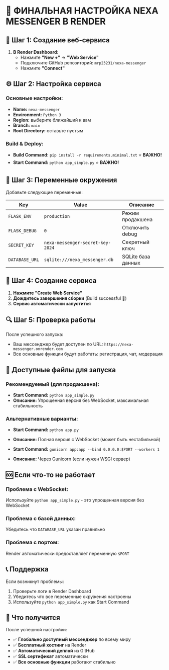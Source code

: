 # 🎯 ФИНАЛЬНАЯ НАСТРОЙКА NEXA MESSENGER В RENDER

## 🚀 Шаг 1: Создание веб-сервиса

1. **В Render Dashboard:**
   - Нажмите **"New +"** → **"Web Service"**
   - Подключите GitHub репозиторий: `mrp23231/nexa-messenger`
   - Нажмите **"Connect"**

## ⚙️ Шаг 2: Настройка сервиса

### **Основные настройки:**
- **Name:** `nexa-messenger`
- **Environment:** `Python 3`
- **Region:** выберите ближайший к вам
- **Branch:** `main`
- **Root Directory:** оставьте пустым

### **Build & Deploy:**
- **Build Command:** `pip install -r requirements.minimal.txt` ⭐ **ВАЖНО!**
- **Start Command:** `python app_simple.py` ⭐ **ВАЖНО!**

## 🔧 Шаг 3: Переменные окружения

Добавьте следующие переменные:

| Key | Value | Описание |
|-----|-------|----------|
| `FLASK_ENV` | `production` | Режим продакшена |
| `FLASK_DEBUG` | `0` | Отключить debug |
| `SECRET_KEY` | `nexa-messenger-secret-key-2024` | Секретный ключ |
| `DATABASE_URL` | `sqlite:///nexa_messenger.db` | SQLite база данных |

## 🎯 Шаг 4: Создание сервиса

1. **Нажмите "Create Web Service"**
2. **Дождитесь завершения сборки** (Build successful 🎉)
3. **Сервис автоматически запустится**

## 🔍 Шаг 5: Проверка работы

После успешного запуска:
- Ваш мессенджер будет доступен по URL: `https://nexa-messenger.onrender.com`
- Все основные функции будут работать: регистрация, чат, модерация

## 📁 Доступные файлы для запуска

### **Рекомендуемый (для продакшена):**
- **Start Command:** `python app_simple.py`
- **Описание:** Упрощенная версия без WebSocket, максимальная стабильность

### **Альтернативные варианты:**
- **Start Command:** `python app.py`
- **Описание:** Полная версия с WebSocket (может быть нестабильной)

- **Start Command:** `gunicorn app:app --bind 0.0.0.0:$PORT --workers 1`
- **Описание:** Через Gunicorn (если нужен WSGI сервер)

## 🆘 Если что-то не работает

### **Проблема с WebSocket:**
Используйте `python app_simple.py` - это упрощенная версия без WebSocket

### **Проблема с базой данных:**
Убедитесь что `DATABASE_URL` указан правильно

### **Проблема с портом:**
Render автоматически предоставляет переменную `$PORT`

## 📞 Поддержка

Если возникнут проблемы:
1. Проверьте логи в Render Dashboard
2. Убедитесь что все переменные окружения настроены
3. Используйте `python app_simple.py` как Start Command

## 🎉 Что получится

После успешной настройки:
- ✅ **Глобально доступный мессенджер** по всему миру
- ✅ **Бесплатный хостинг** на Render
- ✅ **Автоматический деплой** из GitHub
- ✅ **SSL сертификат** автоматически
- ✅ **Все основные функции** работают стабильно
